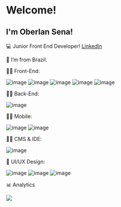 # Welcome!

## I'm Oberlan Sena!

:computer: Junior Front End Developer! <a href='https://www.linkedin.com/in/oberlan-sena/'>LinkedIn</a>

:house_with_garden: I’m from Brazil.

👨‍💻 Front-End:

![image](https://img.shields.io/badge/HTML5-E34F26?style=for-the-badge&logo=html5&logoColor=white)
![image](https://img.shields.io/badge/CSS3-1572B6?style=for-the-badge&logo=css3&logoColor=white)
![image](https://img.shields.io/badge/JavaScript-323330?style=for-the-badge&logo=javascript&logoColor=F7DF1E)
![image](https://img.shields.io/badge/Bootstrap-563D7C?style=for-the-badge&logo=bootstrap&logoColor=white)
![image](https://img.shields.io/badge/jQuery-0769AD?style=for-the-badge&logo=jquery&logoColor=white)

👨‍💻 Back-End:

![image](https://img.shields.io/badge/Python-FFD43B?style=for-the-badge&logo=python&logoColor=darkgreen)

👨‍💻 Mobile:

![image](https://img.shields.io/badge/Expo-1B1F23?style=for-the-badge&logo=expo&logoColor=white) 
![image](https://img.shields.io/badge/Android-3DDC84?style=for-the-badge&logo=android&logoColor=white)

👨‍💻 CMS & IDE:

![image](https://img.shields.io/badge/Visual_Studio_Code-0078D4?style=for-the-badge&logo=visual%20studio%20code&logoColor=white) 

📲 UI/UX Design:

![image](https://img.shields.io/badge/Figma-F24E1E?style=for-the-badge&logo=figma&logoColor=white)
![image](https://img.shields.io/badge/Adobe%20Photoshop-31A8FF?style=for-the-badge&logo=Adobe%20Photoshop&logoColor=black)
![image](https://img.shields.io/badge/gimp-5C5543?style=for-the-badge&logo=gimp&logoColor=white)


📊 Analytics 

<img src="https://github-readme-stats.vercel.app/api/top-langs/?username=oberlan-sena"/>

